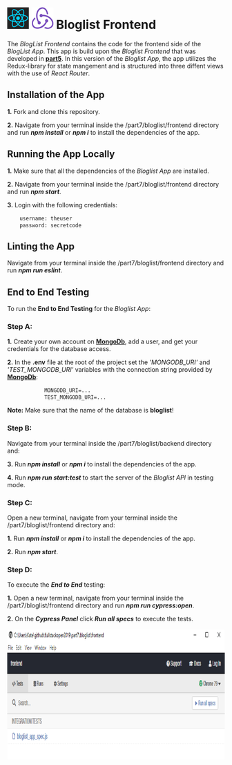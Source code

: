 <h1>
<img src="https://raw.githubusercontent.com/katerina-tziala/fullstackopen2019/master/documentation_images/react_logo.png" alt="react logo" width="50" height="50">
<img src="https://raw.githubusercontent.com/katerina-tziala/fullstackopen2019/master/documentation_images/redux_logo.png" alt="redux logo" width="50" height="50">
Bloglist Frontend<br/>
</h1>

The *BlogList Frontend* contains the code for the frontend side of the *BlogList App*.  This app is build upon the *Bloglist Frontend* that was developed in [**part5**](https://github.com/katerina-tziala/fullstackopen2019/tree/master/part5/bloglist/frontend). In this version of the *Bloglist App*, the app utilizes the Redux-library for state mangement and is structured into three diffent views with the use of *React Router*.


## Installation of the App

**1.** Fork and clone this repository.

**2.** Navigate from your terminal inside the /part7/bloglist/frontend directory and run ***npm install*** or ***npm i*** to install the dependencies of the app.


## Running the App Locally

**1.** Make sure that all the dependencies of the *Bloglist App* are installed.

**2.** Navigate from your terminal inside the /part7/bloglist/frontend directory and run ***npm start***.

**3.** Login with the following credentials:

        username: theuser
        password: secretcode


## Linting the App

Navigate from your terminal inside the /part7/bloglist/frontend directory and run ***npm run eslint***.


## End to End Testing

To run the **End to End Testing** for the *Bloglist App*:

<h3>Step A: </h3>

**1.** Create your own account on [**MongoDb**](https://www.mongodb.com/cloud), add a user, and get your credentials for the database access.

**2.** In the **.env** file at the root of the project set the *'MONGODB_URI'* and *'TEST_MONGODB_URI'* variables with the connection string provided by [**MongoDb**](https://www.mongodb.com/cloud):
                
                MONGODB_URI=...
                TEST_MONGODB_URI=...

**Note:** Make sure that the name of the database is **bloglist**!


<h3>Step B: </h3>

Navigate from your terminal inside the /part7/bloglist/backend directory and:

**3.**  Run ***npm install*** or ***npm i*** to install the dependencies of the app.

**4.** Run ***npm run start:test*** to start the server of the  *Bloglist API* in testing mode.


<h3>Step C: </h3>

Open a new terminal, navigate from your terminal inside the /part7/bloglist/frontend directory and:

**1.**  Run ***npm install*** or ***npm i*** to install the dependencies of the app.

**2.**  Run ***npm start***.


<h3>Step D: </h3>

To execute the ***End to End*** testing:

**1.**  Open a new terminal, navigate from your terminal inside the /part7/bloglist/frontend directory and run ***npm run cypress:open***.

**2.**  On the ***Cypress Panel*** click ***Run all specs*** to execute the tests. <br/><br/>
<img src="https://raw.githubusercontent.com/katerina-tziala/fullstackopen2019/master/documentation_images/cypress_panel.png" alt="cypess panel" width="auto" height="300">



